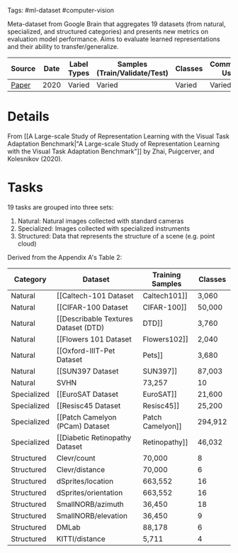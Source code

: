 Tags: #ml-dataset #computer-vision 

Meta-dataset from Google Brain that aggregates 19 datasets (from natural, specialized, and structured categories) and presents new metrics on evaluation model performance.  Aims to evaluate learned representations and their ability to transfer/generalize.

| Source | Date | Label Types | Samples (Train/Validate/Test) | Classes | Commercial Use? |
| --- | --- | --- | --- | --- | --- |
| [Paper](https://arxiv.org/abs/1910.04867) | 2020 | Varied | Varied | Varied | Varied | Partial? |

# Details
From [[A Large-scale Study of Representation Learning with the Visual Task Adaptation Benchmark|"A Large-scale Study of Representation Learning with the Visual Task Adaptation Benchmark"]] by Zhai, Puigcerver, and Kolesnikov (2020).

# Tasks
19 tasks are grouped into three sets:
1. Natural: Natural images collected with standard cameras
2. Specialized: Images collected with specialized instruments
3. Structured: Data that represents the structure of a scene (e.g. point cloud)

Derived from the Appendix A's Table 2:

| Category | Dataset | Training Samples | Classes |
| --- | --- | --- | --- |
| Natural | [[Caltech-101 Dataset|Caltech101]] | 3,060 | 102 |
| Natural | [[CIFAR-100 Dataset|CIFAR-100]] | 50,000 | 100 |
| Natural | [[Describable Textures Dataset (DTD)|DTD]] | 3,760 | 47 |
| Natural | [[Flowers 101 Dataset|Flowers102]] | 2,040 | 102 |
| Natural | [[Oxford-IIIT-Pet Dataset|Pets]] | 3,680 | 37 |
| Natural | [[SUN397 Dataset|SUN397]] | 87,003 | 397 |
| Natural | SVHN | 73,257 | 10 |
| Specialized | [[EuroSAT Dataset|EuroSAT]] | 21,600 | 10 |
| Specialized | [[Resisc45 Dataset|Resisc45]] | 25,200 | 45 |
| Specialized | [[Patch Camelyon (PCam) Dataset|Patch Camelyon]] | 294,912 | 2 |
| Specialized | [[Diabetic Retinopathy Dataset|Retinopathy]] | 46,032 | 5 |
| Structured | Clevr/count | 70,000 | 8 |
| Structured | Clevr/distance | 70,000 | 6 |
| Structured | dSprites/location | 663,552 | 16 |
| Structured | dSprites/orientation | 663,552 | 16 |
| Structured | SmallNORB/azimuth | 36,450 | 18 |
| Structured | SmallNORB/elevation | 36,450 | 9 |
| Structured | DMLab | 88,178 | 6 |
| Structured | KITTI/distance | 5,711 | 4 |



